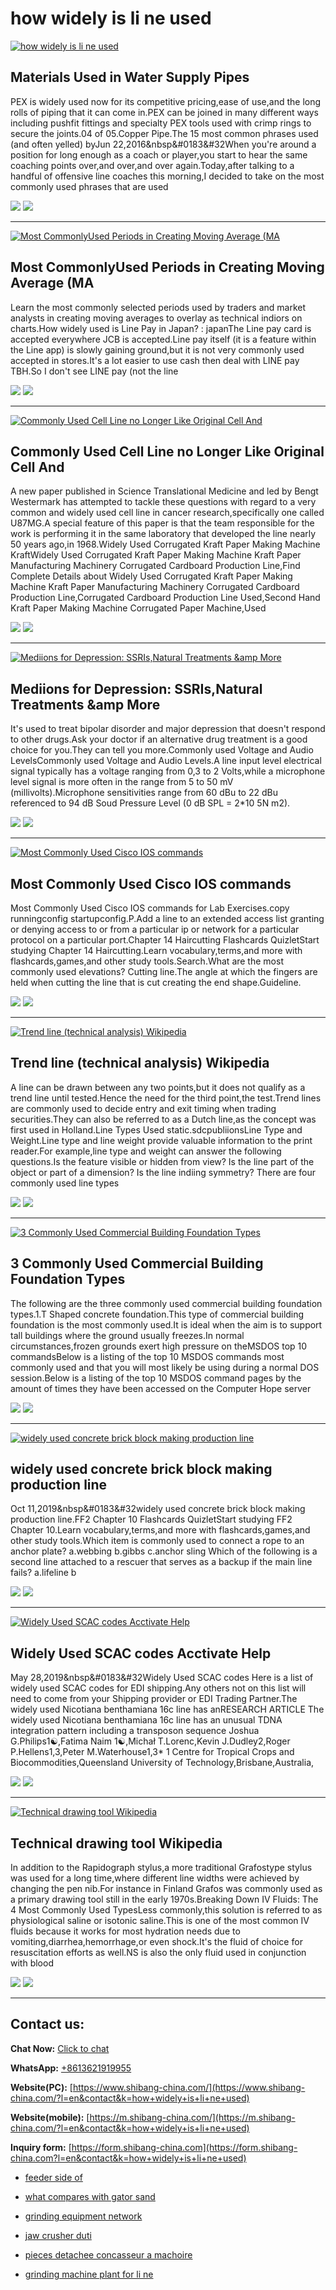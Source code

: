 # how widely is li ne used

<a href="https://swt.shibang-china.com/?l=en&img&k=how+widely+is+li+ne+used" target="_blank">![how widely is li ne used](http://static.shibang-china.com/all-800x300/1060.jpg)</a>

## Materials Used in Water Supply Pipes
PEX is widely used now for its competitive pricing,ease of use,and the long rolls of piping that it can come in.PEX can be joined in many different ways including pushfit fittings and specialty PEX tools used with crimp rings to secure the joints.04 of 05.Copper Pipe.The 15 most common phrases used (and often yelled) byJun 22,2016&nbsp&#0183&#32When you're around a position for long enough as a coach or player,you start to hear the same coaching points over,and over,and over again.Today,after talking to a handful of offensive line coaches this morning,I decided to take on the most commonly used phrases that are used


<a href="https://whatsapp.shibangsoft.com/WhatsApp.php" target="_blank" title="WhatsApp">![](http://static.shibang-china.com/icon/whatsapp.png)</a> <a href="https://swt.shibang-china.com/?l=en&icon&k=how+widely+is+li+ne+used" target="_blank">![](http://static.shibang-china.com/icon/chat-en.png)</a>

---

<a href="https://swt.shibang-china.com/?l=en&img&k=how+widely+is+li+ne+used" target="_blank">![Most CommonlyUsed Periods in Creating Moving Average (MA](http://static.shibang-china.com/all-800x300/130.jpg)</a>

## Most CommonlyUsed Periods in Creating Moving Average (MA
Learn the most commonly selected periods used by traders and market analysts in creating moving averages to overlay as technical indiors on charts.How widely used is Line Pay in Japan? : japanThe Line pay card is accepted everywhere JCB is accepted.Line pay itself (it is a feature within the Line app) is slowly gaining ground,but it is not very commonly used accepted in stores.It's a lot easier to use cash then deal with LINE pay TBH.So I don't see LINE pay (not the line


<a href="https://whatsapp.shibangsoft.com/WhatsApp.php" target="_blank" title="WhatsApp">![](http://static.shibang-china.com/icon/whatsapp.png)</a> <a href="https://swt.shibang-china.com/?l=en&icon&k=how+widely+is+li+ne+used" target="_blank">![](http://static.shibang-china.com/icon/chat-en.png)</a>

---

<a href="https://swt.shibang-china.com/?l=en&img&k=how+widely+is+li+ne+used" target="_blank">![Commonly Used Cell Line no Longer Like Original Cell And](http://static.shibang-china.com/all-800x300/389.jpg)</a>

## Commonly Used Cell Line no Longer Like Original Cell And
A new paper published in Science Translational Medicine and led by Bengt Westermark has attempted to tackle these questions with regard to a very common and widely used cell line in cancer research,specifically one called U87MG.A special feature of this paper is that the team responsible for the work is performing it in the same laboratory that developed the line nearly 50 years ago,in 1968.Widely Used Corrugated Kraft Paper Making Machine KraftWidely Used Corrugated Kraft Paper Making Machine Kraft Paper Manufacturing Machinery Corrugated Cardboard Production Line,Find Complete Details about Widely Used Corrugated Kraft Paper Making Machine Kraft Paper Manufacturing Machinery Corrugated Cardboard Production Line,Corrugated Cardboard Production Line Used,Second Hand Kraft Paper Making Machine Corrugated Paper Machine,Used


<a href="https://whatsapp.shibangsoft.com/WhatsApp.php" target="_blank" title="WhatsApp">![](http://static.shibang-china.com/icon/whatsapp.png)</a> <a href="https://swt.shibang-china.com/?l=en&icon&k=how+widely+is+li+ne+used" target="_blank">![](http://static.shibang-china.com/icon/chat-en.png)</a>

---

<a href="https://swt.shibang-china.com/?l=en&img&k=how+widely+is+li+ne+used" target="_blank">![Mediions for Depression: SSRIs,Natural Treatments &amp More](http://static.shibang-china.com/all-800x300/296.jpg)</a>

## Mediions for Depression: SSRIs,Natural Treatments &amp More
It's used to treat bipolar disorder and major depression that doesn't respond to other drugs.Ask your doctor if an alternative drug treatment is a good choice for you.They can tell you more.Commonly used Voltage and Audio LevelsCommonly used Voltage and Audio Levels.A line input level electrical signal typically has a voltage ranging from 0,3 to 2 Volts,while a microphone level signal is more often in the range from 5 to 50 mV (millivolts).Microphone sensitivities range from 60 dBu to 22 dBu referenced to 94 dB Soud Pressure Level (0 dB SPL = 2*10 5N m2).


<a href="https://whatsapp.shibangsoft.com/WhatsApp.php" target="_blank" title="WhatsApp">![](http://static.shibang-china.com/icon/whatsapp.png)</a> <a href="https://swt.shibang-china.com/?l=en&icon&k=how+widely+is+li+ne+used" target="_blank">![](http://static.shibang-china.com/icon/chat-en.png)</a>

---

<a href="https://swt.shibang-china.com/?l=en&img&k=how+widely+is+li+ne+used" target="_blank">![Most Commonly Used Cisco IOS commands](http://static.shibang-china.com/all-800x300/1270.jpg)</a>

## Most Commonly Used Cisco IOS commands
Most Commonly Used Cisco IOS commands for Lab Exercises.copy runningconfig startupconfig.P.Add a line to an extended access list granting or denying access to or from a particular ip or network for a particular protocol on a particular port.Chapter 14 Haircutting Flashcards QuizletStart studying Chapter 14 Haircutting.Learn vocabulary,terms,and more with flashcards,games,and other study tools.Search.What are the most commonly used elevations? Cutting line.The angle at which the fingers are held when cutting the line that is cut creating the end shape.Guideline.


<a href="https://whatsapp.shibangsoft.com/WhatsApp.php" target="_blank" title="WhatsApp">![](http://static.shibang-china.com/icon/whatsapp.png)</a> <a href="https://swt.shibang-china.com/?l=en&icon&k=how+widely+is+li+ne+used" target="_blank">![](http://static.shibang-china.com/icon/chat-en.png)</a>

---

<a href="https://swt.shibang-china.com/?l=en&img&k=how+widely+is+li+ne+used" target="_blank">![Trend line (technical analysis) Wikipedia](http://static.shibang-china.com/all-800x300/330.jpg)</a>

## Trend line (technical analysis) Wikipedia
A line can be drawn between any two points,but it does not qualify as a trend line until tested.Hence the need for the third point,the test.Trend lines are commonly used to decide entry and exit timing when trading securities.They can also be referred to as a Dutch line,as the concept was first used in Holland.Line Types Used static.sdcpubliionsLine Type and Weight.Line type and line weight provide valuable information to the print reader.For example,line type and weight can answer the following questions.Is the feature visible or hidden from view? Is the line part of the object or part of a dimension? Is the line indiing symmetry? There are four commonly used line types


<a href="https://whatsapp.shibangsoft.com/WhatsApp.php" target="_blank" title="WhatsApp">![](http://static.shibang-china.com/icon/whatsapp.png)</a> <a href="https://swt.shibang-china.com/?l=en&icon&k=how+widely+is+li+ne+used" target="_blank">![](http://static.shibang-china.com/icon/chat-en.png)</a>

---

<a href="https://swt.shibang-china.com/?l=en&img&k=how+widely+is+li+ne+used" target="_blank">![3 Commonly Used Commercial Building Foundation Types](http://static.shibang-china.com/all-800x300/1523.jpg)</a>

## 3 Commonly Used Commercial Building Foundation Types
The following are the three commonly used commercial building foundation types.1.T Shaped concrete foundation.This type of commercial building foundation is the most commonly used.It is ideal when the aim is to support tall buildings where the ground usually freezes.In normal circumstances,frozen grounds exert high pressure on theMSDOS top 10 commandsBelow is a listing of the top 10 MSDOS commands most commonly used and that you will most likely be using during a normal DOS session.Below is a listing of the top 10 MSDOS command pages by the amount of times they have been accessed on the Computer Hope server


<a href="https://whatsapp.shibangsoft.com/WhatsApp.php" target="_blank" title="WhatsApp">![](http://static.shibang-china.com/icon/whatsapp.png)</a> <a href="https://swt.shibang-china.com/?l=en&icon&k=how+widely+is+li+ne+used" target="_blank">![](http://static.shibang-china.com/icon/chat-en.png)</a>

---

<a href="https://swt.shibang-china.com/?l=en&img&k=how+widely+is+li+ne+used" target="_blank">![widely used concrete brick block making production line](http://static.shibang-china.com/all-800x300/698.jpg)</a>

## widely used concrete brick block making production line
Oct 11,2019&nbsp&#0183&#32widely used concrete brick block making production line.FF2 Chapter 10 Flashcards QuizletStart studying FF2 Chapter 10.Learn vocabulary,terms,and more with flashcards,games,and other study tools.Which item is commonly used to connect a rope to an anchor plate? a.webbing b.gibbs c.anchor sling Which of the following is a second line attached to a rescuer that serves as a backup if the main line fails? a.lifeline b


<a href="https://whatsapp.shibangsoft.com/WhatsApp.php" target="_blank" title="WhatsApp">![](http://static.shibang-china.com/icon/whatsapp.png)</a> <a href="https://swt.shibang-china.com/?l=en&icon&k=how+widely+is+li+ne+used" target="_blank">![](http://static.shibang-china.com/icon/chat-en.png)</a>

---

<a href="https://swt.shibang-china.com/?l=en&img&k=how+widely+is+li+ne+used" target="_blank">![Widely Used SCAC codes Acctivate Help](http://static.shibang-china.com/all-800x300/1442.jpg)</a>

## Widely Used SCAC codes Acctivate Help
May 28,2019&nbsp&#0183&#32Widely Used SCAC codes Here is a list of widely used SCAC codes for EDI shipping.Any others not on this list will need to come from your Shipping provider or EDI Trading Partner.The widely used Nicotiana benthamiana 16c line has anRESEARCH ARTICLE The widely used Nicotiana benthamiana 16c line has an unusual TDNA integration pattern including a transposon sequence Joshua G.Philips1☯,Fatima Naim 1☯,Michał T.Lorenc,Kevin J.Dudley2,Roger P.Hellens1,3,Peter M.Waterhouse1,3* 1 Centre for Tropical Crops and Biocommodities,Queensland University of Technology,Brisbane,Australia,


<a href="https://whatsapp.shibangsoft.com/WhatsApp.php" target="_blank" title="WhatsApp">![](http://static.shibang-china.com/icon/whatsapp.png)</a> <a href="https://swt.shibang-china.com/?l=en&icon&k=how+widely+is+li+ne+used" target="_blank">![](http://static.shibang-china.com/icon/chat-en.png)</a>

---

<a href="https://swt.shibang-china.com/?l=en&img&k=how+widely+is+li+ne+used" target="_blank">![Technical drawing tool Wikipedia](http://static.shibang-china.com/all-800x300/1457.jpg)</a>

## Technical drawing tool Wikipedia
In addition to the Rapidograph stylus,a more traditional Grafostype stylus was used for a long time,where different line widths were achieved by changing the pen nib.For instance in Finland Grafos was commonly used as a primary drawing tool still in the early 1970s.Breaking Down IV Fluids: The 4 Most Commonly Used TypesLess commonly,this solution is referred to as physiological saline or isotonic saline.This is one of the most common IV fluids because it works for most hydration needs due to vomiting,diarrhea,hemorrhage,or even shock.It's the fluid of choice for resuscitation efforts as well.NS is also the only fluid used in conjunction with blood


<a href="https://whatsapp.shibangsoft.com/WhatsApp.php" target="_blank" title="WhatsApp">![](http://static.shibang-china.com/icon/whatsapp.png)</a> <a href="https://swt.shibang-china.com/?l=en&icon&k=how+widely+is+li+ne+used" target="_blank">![](http://static.shibang-china.com/icon/chat-en.png)</a>

---
## Contact us:

**Chat Now:** [Click to chat](https://swt.shibang-china.com?l=en&contact&k=how+widely+is+li+ne+used)

**WhatsApp:**  [+8613621919955](https://whatsapp.shibangsoft.com/WhatsApp.php)

**Website(PC):** [https://www.shibang-china.com/](https://www.shibang-china.com/?l=en&contact&k=how+widely+is+li+ne+used)

**Website(mobile):** [https://m.shibang-china.com/](https://m.shibang-china.com/?l=en&contact&k=how+widely+is+li+ne+used)

**Inquiry form:** [https://form.shibang-china.com](https://form.shibang-china.com?l=en&contact&k=how+widely+is+li+ne+used)

* [feeder side of](../123/feeder%20side%20of.md)

* [what compares with gator sand](../113/what%20compares%20with%20gator%20sand.md)

* [grinding equipment network](../118/grinding%20equipment%20network.md)

* [jaw crusher duti](../117/jaw%20crusher%20duti.md)

* [pieces detachee concasseur a machoire](../113/pieces%20detachee%20concasseur%20a%20machoire.md)

* [grinding machine plant for li ne](../122/grinding%20machine%20plant%20for%20li%20ne.md)